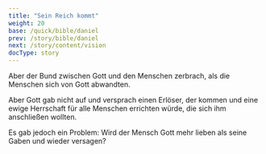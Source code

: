 ```yaml
---
title: "Sein Reich kommt"
weight: 20
base: /quick/bible/daniel
prev: /story/bible/daniel
next: /story/content/vision
docType: story
---
```



Aber der Bund zwischen Gott und den Menschen zerbrach, als die Menschen sich von Gott abwandten. 

Aber Gott gab nicht auf und versprach einen Erlöser, der kommen und eine ewige Herrschaft für alle Menschen errichten würde, die sich ihm anschließen wollten.

Es gab jedoch ein Problem: Wird der Mensch Gott mehr lieben als seine Gaben und wieder versagen?
